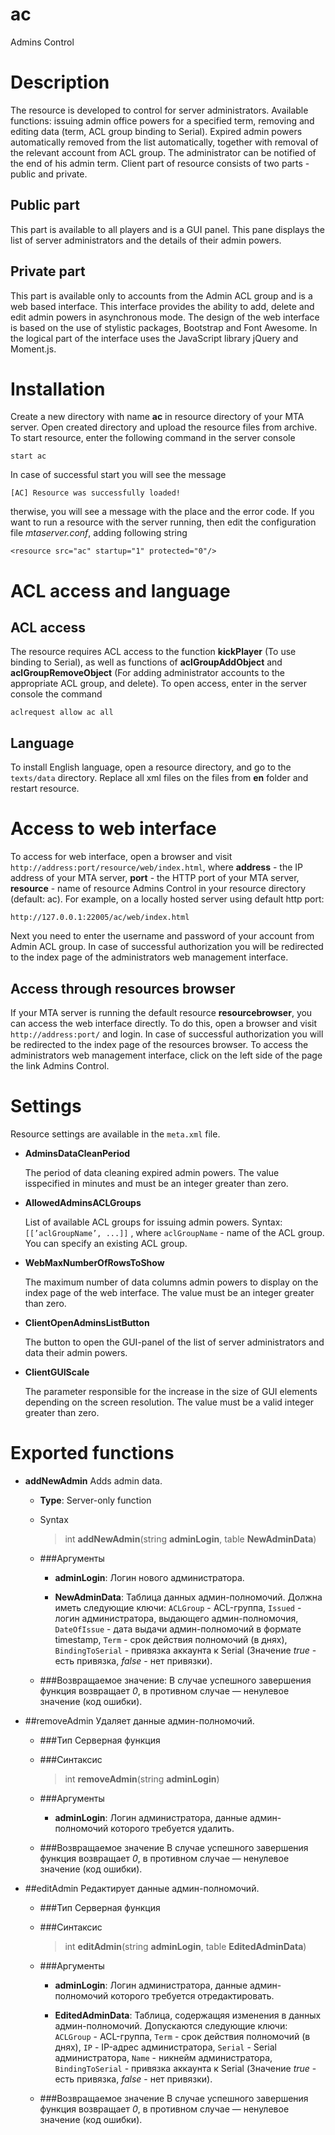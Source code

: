 # ac
Admins Control

# Description
The resource is developed to control for server administrators.
Available functions: issuing admin office powers for a specified term, removing and editing data (term, ACL group binding to Serial). Expired admin powers automatically removed from the list automatically, together with removal of the relevant account from ACL group.
The administrator can be notified of the end of his admin term.
Client part of resource consists of two parts - public and private.

## Public part
This part is available to all players and is a GUI panel.
This pane displays the list of server administrators and the details of their admin powers.

## Private part
This part is available only to accounts from the Admin ACL group and is a web based interface.
This interface provides the ability to add, delete and edit admin powers in asynchronous mode.
The design of the web interface is based on the use of stylistic packages, Bootstrap and Font Awesome.
In the logical part of the interface uses the JavaScript library jQuery and Moment.js.

# Installation
Create a new directory with name **ac** in resource directory of your MTA server.
Open created directory and upload the resource files from archive.
To start resource, enter the following command in the server console
```
start ac
```
In case of successful start you will see the message
```
[AC] Resource was successfully loaded!
```
therwise, you will see a message with the place and the error code.
If you want to run a resource with the server running, then edit the configuration file *mtaserver.conf*, adding following string
```
<resource src="ac" startup="1" protected="0"/>
```
# ACL access and language
## ACL access
The resource requires ACL access to the function **kickPlayer** (To use binding to Serial), as well as functions of **aclGroupAddObject** and **aclGroupRemoveObject** (For adding administrator accounts to the appropriate ACL group, and delete).
To open access, enter in the server console the command
```
aclrequest allow ac all
```
## Language
To install English language, open a resource directory, and go to the `texts/data` directory.
Replace all xml files on the files from **en** folder and restart resource.

# Access to web interface
To access for web interface, open a browser and visit `http://address:port/resource/web/index.html`, where **address** - the IP address of your MTA server, **port** - the HTTP port of your MTA server, **resource** - name of resource Admins Control in your resource directory (default: ac).
For example, on a locally hosted server using default http port:
```
http://127.0.0.1:22005/ac/web/index.html
```
Next you need to enter the username and password of your account from Admin ACL group.
In case of successful authorization you will be redirected to the index page of the administrators web management interface.

## Access through resources browser
If your MTA server is running the default resource **resourcebrowser**, you can access the web interface directly.
To do this, open a browser and visit `http://address:port/` and login.
In case of successful authorization you will be redirected to the index page of the resources browser.
To access the administrators web management interface, click on the left side of the page the link Admins Control.

# Settings
Resource settings are available in the `meta.xml` file.
* **AdminsDataCleanPeriod**
  
  The period of data cleaning expired admin powers.
  The value isspecified in minutes and must be an integer greater than zero.
  
* **AllowedAdminsACLGroups**
  
  List of available ACL groups for issuing admin powers.
  Syntax: `[[’aclGroupName’, ...]]` , where `aclGroupName` - name of the ACL group.
  You can specify an existing ACL group.
  
* **WebMaxNumberOfRowsToShow**
  
  The maximum number of data columns admin powers to display on the index page of the web interface.
  The value must be an integer greater than zero.
  
* **ClientOpenAdminsListButton**
  
  The button to open the GUI-panel of the list of server administrators and data their admin powers.
  
* **ClientGUIScale**
  
  The parameter responsible for the increase in the size of GUI elements depending on the screen resolution.
  The value must be a valid integer greater than zero.

# Exported functions
* **addNewAdmin**
  Adds admin data.

  * **Type**:
    Server-only function

  * Syntax
    >int **addNewAdmin**(string **adminLogin**, table **NewAdminData**)

  * ###Аргументы
    * **adminLogin**: Логин нового администратора.
      
    * **NewAdminData**:
    Таблица данных админ-полномочий. Должна иметь следующие ключи: `ACLGroup` - ACL-группа, `Issued` - логин
    администратора, выдающего админ-полномочия, `DateOfIssue` - дата выдачи админ-полномочий в формате timestamp, `Term` - срок
    действия полномочий (в днях), `BindingToSerial` - привязка аккаунта к Serial (Значение *true* - есть привязка, *false* - нет
    привязки).

  * ###Возвращаемое значение:
    В случае успешного завершения функция возвращает *0*, в противном случае — ненулевое значение (код ошибки).
    
* ##removeAdmin
  Удаляет данные админ-полномочий.

  * ###Тип
    Серверная функция

  * ###Синтаксис
    >int **removeAdmin**(string **adminLogin**)

  * ###Аргументы
    * **adminLogin**: Логин администратора, данные админ-полномочий которого требуется удалить.

  * ###Возвращаемое значение
    В случае успешного завершения функция возвращает *0*, в противном случае — ненулевое значение (код ошибки).
    
* ##editAdmin
  Редактирует данные админ-полномочий.

  * ###Тип
    Серверная функция

  * ###Синтаксис
    >int **editAdmin**(string **adminLogin**, table **EditedAdminData**)

  * ###Аргументы
    * **adminLogin**: Логин администратора, данные админ-полномочий которого требуется отредактировать.
    
    * **EditedAdminData**:
    Таблица, содержащяя изменения в данных админ-полномочий. Допускаются следующие ключи: `ACLGroup` - ACL-группа, `Term` - срок
    действия полномочий (в днях), `IP` - IP-адрес администратора, `Serial` - Serial администратора, `Name` - никнейм администратора,
    `BindingToSerial` - привязка аккаунта к Serial (Значение *true* - есть привязка, *false* - нет привязки).

  * ###Возвращаемое значение
    В случае успешного завершения функция возвращает *0*, в противном случае — ненулевое значение (код ошибки).

